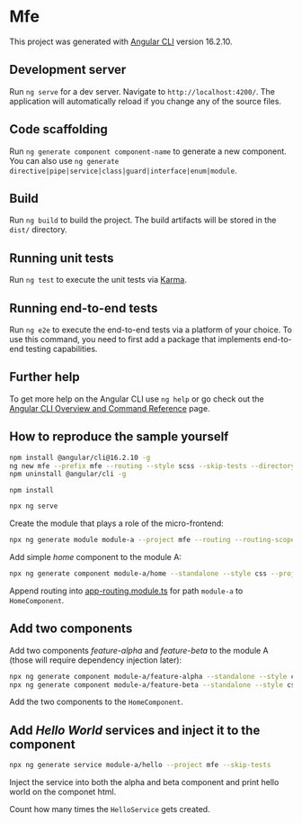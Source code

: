 # Mfe

This project was generated with [Angular CLI](https://github.com/angular/angular-cli) version 16.2.10.

## Development server

Run `ng serve` for a dev server. Navigate to `http://localhost:4200/`. The application will automatically reload if you change any of the source files.

## Code scaffolding

Run `ng generate component component-name` to generate a new component. You can also use `ng generate directive|pipe|service|class|guard|interface|enum|module`.

## Build

Run `ng build` to build the project. The build artifacts will be stored in the `dist/` directory.

## Running unit tests

Run `ng test` to execute the unit tests via [Karma](https://karma-runner.github.io).

## Running end-to-end tests

Run `ng e2e` to execute the end-to-end tests via a platform of your choice. To use this command, you need to first add a package that implements end-to-end testing capabilities.

## Further help

To get more help on the Angular CLI use `ng help` or go check out the [Angular CLI Overview and Command Reference](https://angular.io/cli) page.

## How to reproduce the sample yourself

```bash
npm install @angular/cli@16.2.10 -g
ng new mfe --prefix mfe --routing --style scss --skip-tests --directory .
npm uninstall @angular/cli -g
```

```
npm install
```

```bash
npx ng serve
```

Create the module that plays a role of the micro-frontend:

```bash
npx ng generate module module-a --project mfe --routing --routing-scope Child
```

Add simple _home_ component to the module A:

```bash
npx ng generate component module-a/home --standalone --style css --project mfe --skip-tests 
```

Append routing into [app-routing.module.ts](./src/app/app-routing.module.ts) for path `module-a` to `HomeComponent`.

## Add two components

Add two components _feature-alpha_ and _feature-beta_ to the module A (those will require dependency injection later):

```bash
npx ng generate component module-a/feature-alpha --standalone --style css --project mfe --skip-tests
npx ng generate component module-a/feature-beta --standalone --style css --project mfe --skip-tests
```

Add the two components to the `HomeComponent`.

## Add _Hello World_ services and inject it to the component

```bash
npx ng generate service module-a/hello --project mfe --skip-tests
```

Inject the service into both the alpha and beta component and print hello world on the componet html.

Count how many times the `HelloService` gets created.
